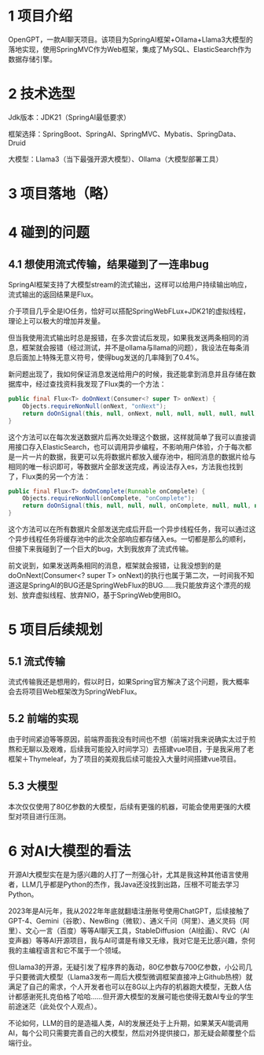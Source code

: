 # 1 项目介绍

OpenGPT，一款AI聊天项目。该项目为SpringAI框架+Ollama+Llama3大模型的落地实现，使用SpringMVC作为Web框架，集成了MySQL、ElasticSearch作为数据存储引擎。

# 2 技术选型

Jdk版本：JDK21（SpringAI最低要求）

框架选择：SpringBoot、SpringAI、SpringMVC、Mybatis、SpringData、Druid

大模型：Llama3（当下最强开源大模型）、Ollama（大模型部署工具）

# 3 项目落地（略）

# 4 碰到的问题

## 4.1 想使用流式传输，结果碰到了一连串bug

SpringAI框架支持了大模型stream的流式输出，这样可以给用户持续输出响应，流式输出的返回结果是Flux。

介于项目几乎全是IO任务，恰好可以搭配SpringWebFLux+JDK21的虚拟线程，理论上可以极大的增加并发量。

但当我使用流式输出时总是报错，在多次尝试后发现，如果我发送两条相同的消息，框架就会报错（经过测试，并不是ollama与llama的问题），我设法在每条消息后面加上特殊无意义符号，使得bug发送的几率降到了0.4%。

新问题出现了，我如何保证消息发送给用户的时候，我还能拿到消息并且存储在数据库中，经过查找资料我发现了Flux类的一个方法：

```java
public final Flux<T> doOnNext(Consumer<? super T> onNext) {
	Objects.requireNonNull(onNext, "onNext");
	return doOnSignal(this, null, onNext, null, null, null, null, null);
}
```

这个方法可以在每次发送数据片后再次处理这个数据，这样就简单了我可以直接调用接口存入ElasticSearch，也可以调用异步编程，不影响用户体验，介于每次都是一片一片的数据，我更可以先将数据片都放入缓存池中，相同消息的数据片给与相同的唯一标识即可，等数据片全部发送完成，再设法存入es，方法我也找到了，Flux类的另一个方法：

```java
public final Flux<T> doOnComplete(Runnable onComplete) {
	Objects.requireNonNull(onComplete, "onComplete");
	return doOnSignal(this, null, null, null, onComplete, null, null, null);
}
```

这个方法可以在所有数据片全部发送完成后开启一个异步线程任务，我可以通过这个异步线程任务将缓存池中的此次全部响应都存储入es。一切都是那么的顺利，但接下来我碰到了一个巨大的bug，大到我放弃了流式传输。

前文说到，如果发送两条相同的消息，框架就会报错，让我没想到的是doOnNext(Consumer<? super T> onNext)的执行也属于第二次，一时间我不知道这是SpringAI的BUG还是SpringWebFlux的BUG......我只能放弃这个漂亮的规划、放弃虚拟线程、放弃NIO，基于SpringWeb使用BIO。

# 5 项目后续规划

## 5.1 流式传输

流式传输我还是想用的，假以时日，如果Spring官方解决了这个问题，我大概率会去将项目Web框架改为SpringWebFlux。

## 5.2 前端的实现

由于时间紧迫等等原因，前端界面我没有时间也不想（前端对我来说确实太过于煎熬和无聊以及艰难，后续我可能投入时间学习）去搭建vue项目，于是我采用了老框架＋Thymeleaf，为了项目的美观我后续可能投入大量时间搭建vue项目。

## 5.3 大模型

本次仅仅使用了80亿参数的大模型，后续有更强的机器，可能会使用更强的大模型对项目进行压测。

# 6 对AI大模型的看法

开源AI大模型实在是为感兴趣的人打了一剂强心针，尤其是我这种其他语言使用者，LLM几乎都是Python的杰作，我Java还没找到出路，压根不可能去学习Python。

2023年是AI元年，我从2022年年底就翻墙注册账号使用ChatGPT，后续接触了GPT-4、Gemini（谷歌）、NewBing（微软）、通义千问（阿里）、通义灵码（阿里）、文心一言（百度）等等AI聊天工具，StableDiffusion（AI绘画）、RVC（AI变声器）等等AI开源项目，我与AI可谓是有缘又无缘，我对它是无比感兴趣，奈何我的主编程语言和它不属于一个领域。

但Llama3的开源，无疑引发了程序界的轰动，80亿参数与700亿参数，小公司几乎只要微调大模型（Llama3发布一周后大模型微调框架直接冲上Github热榜）就满足了自己的需求，个人开发者也可以在8G以上内存的机器跑大模型，无数人估计都感谢死扎克伯格了哈哈......但开源大模型的发展可能也使得无数AI专业的学生前途迷茫（此处仅个人观点）。

不论如何，LLM的目的是造福人类，AI的发展还处于上升期，如果某天AI能调用AI，每个公司只需要完善自己的大模型，然后对外提供接口，那无疑会颠覆整个后端行业。